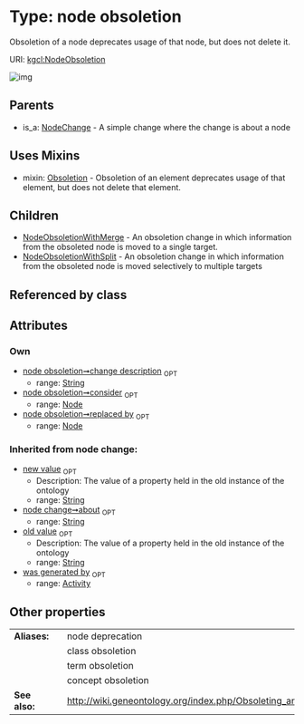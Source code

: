 
# Type: node obsoletion


Obsoletion of a node deprecates usage of that node, but does not delete it.

URI: [kgcl:NodeObsoletion](http://w3id.org/kgclNodeObsoletion)


![img](http://yuml.me/diagram/nofunky;dir:TB/class/[Obsoletion],[NodeObsoletionWithSplit],[NodeObsoletionWithMerge],[Node]<consider%200..1-%20[NodeObsoletion&#124;change_description:string%20%3F;about(i):string%20%3F;old_value(i):string%20%3F;new_value(i):string%20%3F],[Node]<replaced%20by%200..1-%20[NodeObsoletion],[NodeObsoletion]uses%20-.->[Obsoletion],[NodeObsoletion]^-[NodeObsoletionWithSplit],[NodeObsoletion]^-[NodeObsoletionWithMerge],[NodeChange]^-[NodeObsoletion],[NodeChange],[Node],[Activity])

## Parents

 *  is_a: [NodeChange](NodeChange.md) - A simple change where the change is about a node

## Uses Mixins

 *  mixin: [Obsoletion](Obsoletion.md) - Obsoletion of an element deprecates usage of that element, but does not delete that element.

## Children

 * [NodeObsoletionWithMerge](NodeObsoletionWithMerge.md) - An obsoletion change in which information from the obsoleted node is moved to a single target.
 * [NodeObsoletionWithSplit](NodeObsoletionWithSplit.md) - An obsoletion change in which information from the obsoleted node is moved selectively to multiple targets

## Referenced by class


## Attributes


### Own

 * [node obsoletion➞change description](node_obsoletion_change_description.md)  <sub>OPT</sub>
    * range: [String](types/String.md)
 * [node obsoletion➞consider](node_obsoletion_consider.md)  <sub>OPT</sub>
    * range: [Node](Node.md)
 * [node obsoletion➞replaced by](node_obsoletion_replaced_by.md)  <sub>OPT</sub>
    * range: [Node](Node.md)

### Inherited from node change:

 * [new value](new_value.md)  <sub>OPT</sub>
    * Description: The value of a property held in the old instance of the ontology
    * range: [String](types/String.md)
 * [node change➞about](node_change_about.md)  <sub>OPT</sub>
    * range: [String](types/String.md)
 * [old value](old_value.md)  <sub>OPT</sub>
    * Description: The value of a property held in the old instance of the ontology
    * range: [String](types/String.md)
 * [was generated by](was_generated_by.md)  <sub>OPT</sub>
    * range: [Activity](Activity.md)

## Other properties

|  |  |  |
| --- | --- | --- |
| **Aliases:** | | node deprecation |
|  | | class obsoletion |
|  | | term obsoletion |
|  | | concept obsoletion |
| **See also:** | | http://wiki.geneontology.org/index.php/Obsoleting_an_Existing_Ontology_Term |

